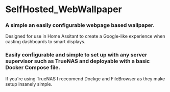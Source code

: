 # SelfHosted_WebWallpaper
### A simple an easily configurable webpage based wallpaper. 


Designed for use in Home Assitant to create a Google-like experience when casting dashboards to smart displays.


### Easily configurable and simple to set up with any server supervisor such as TrueNAS and deployable with a basic Docker Compose file.


If you're using TrueNAS I reccomend Dockge and FileBrowser as they make setup insanely simple.

